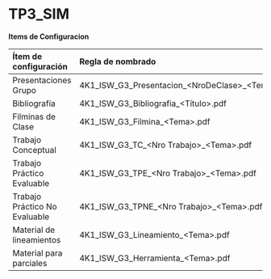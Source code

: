 # TP3_SIM

**Items de Configuracion**

| **Ítem de configuración** |	            **Regla de nombrado**               |	               **Ubicación**                |
|:-------------------------|:--------------------------------------------------|:------------------------------------------- |
| Presentaciones Grupo	| 4K1_ISW_G3_Presentacion_\<NroDeClase>_\<Tema>.pdf | ISW_G3_4K1/teorico/presentaciones_de_grupo/ |
| Bibliografía |	4K1_ISW_G3_Bibliografia_<Título>.pdf |	ISW_G3_4K1/teorico/bibliografia/ |
| Filminas de Clase |	4K1_ISW_G3_Filmina_\<Tema>.pdf |	ISW_G3_4K1/teorico/filminas_de_clase/ |
| Trabajo Conceptual |	4K1_ISW_G3_TC_\<Nro Trabajo>_\<Tema>.pdf |	ISW_G3_4K1/teorico/trabajos_conceptuales/ |
| Trabajo Práctico Evaluable |	4K1_ISW_G3_TPE_\<Nro Trabajo>_\<Tema>.pdf |	ISW_G3_4K1/practico/trabajos_prácticos/evaluables/ |
| Trabajo Práctico No Evaluable |	4K1_ISW_G3_TPNE_\<Nro Trabajo>_\<Tema>.pdf |	ISW_G3_4K1/Practico/trabajos_practicos/no_evaluables/ |
| Material de lineamientos |	4K1_ISW_G3_Lineamiento_\<Tema>.pdf	| ISW_G3_4K1/lineamientos/ |
| Material para parciales |	4K1_ISW_G3_Herramienta_\<Tema>.pdf	| ISW_G3_4K1/parciales/herramientas/ |
